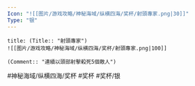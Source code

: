```yaml
---
Icon: "![[图片/游戏攻略/神秘海域/纵横四海/奖杯/射頭專家.png|30]]"
Type: "银"
---
```

```ad-common-silver-trophy
title: (Title:: "射頭專家")
![[图片/游戏攻略/神秘海域/纵横四海/奖杯/射頭專家.png|100]]

(Comment:: "連續以頭部射擊殺死5個敵人")
```

#神秘海域/纵横四海/奖杯 #奖杯 #奖杯/银
